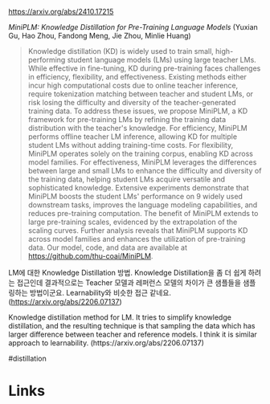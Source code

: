 https://arxiv.org/abs/2410.17215

*MiniPLM: Knowledge Distillation for Pre-Training Language Models* (Yuxian Gu, Hao Zhou, Fandong Meng, Jie Zhou, Minlie Huang)

> Knowledge distillation (KD) is widely used to train small, high-performing student language models (LMs) using large teacher LMs. While effective in fine-tuning, KD during pre-training faces challenges in efficiency, flexibility, and effectiveness. Existing methods either incur high computational costs due to online teacher inference, require tokenization matching between teacher and student LMs, or risk losing the difficulty and diversity of the teacher-generated training data. To address these issues, we propose MiniPLM, a KD framework for pre-training LMs by refining the training data distribution with the teacher's knowledge. For efficiency, MiniPLM performs offline teacher LM inference, allowing KD for multiple student LMs without adding training-time costs. For flexibility, MiniPLM operates solely on the training corpus, enabling KD across model families. For effectiveness, MiniPLM leverages the differences between large and small LMs to enhance the difficulty and diversity of the training data, helping student LMs acquire versatile and sophisticated knowledge. Extensive experiments demonstrate that MiniPLM boosts the student LMs' performance on 9 widely used downstream tasks, improves the language modeling capabilities, and reduces pre-training computation. The benefit of MiniPLM extends to large pre-training scales, evidenced by the extrapolation of the scaling curves. Further analysis reveals that MiniPLM supports KD across model families and enhances the utilization of pre-training data. Our model, code, and data are available at https://github.com/thu-coai/MiniPLM.

LM에 대한 Knowledge Distillation 방법. Knowledge Distillation을 좀 더 쉽게 하려는 접근인데 결과적으로는 Teacher 모델과 레퍼런스 모델의 차이가 큰 샘플들을 샘플링하는 방법이군요. Learnability와 비슷한 접근 같네요. (https://arxiv.org/abs/2206.07137)

<english>
Knowledge distillation method for LM. It tries to simplify knowledge distillation, and the resulting technique is that sampling the data which has larger difference between teacher and reference models. I think it is similar approach to learnability. (https://arxiv.org/abs/2206.07137)
</english>

#distillation

# Links


